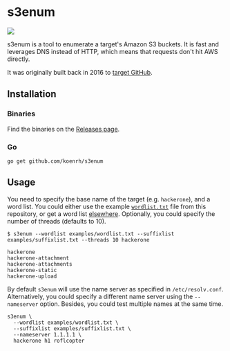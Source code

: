 # s3enum

![](https://github.com/koenrh/s3enum/workflows/build/badge.svg)

s3enum is a tool to enumerate a target's Amazon S3 buckets. It is fast and leverages
DNS instead of HTTP, which means that requests don't hit AWS directly.

It was originally built back in 2016 to [target GitHub](https://koen.io/2016/02/13/github-bug-bounty-hunting/).

## Installation

### Binaries

Find the binaries on the [Releases page](https://github.com/koenrh/s3enum/releases).

### Go

```console
go get github.com/koenrh/s3enum
```

## Usage

You need to specify the base name of the target (e.g. `hackerone`), and a word list.
You could either use the example [`wordlist.txt`](examples/wordlist.txt) file from
this repository, or get a word list [elsewhere](https://github.com/bitquark/dnspop/tree/master/results).
Optionally, you could specify the number of threads (defaults to 10).

```
$ s3enum --wordlist examples/wordlist.txt --suffixlist examples/suffixlist.txt --threads 10 hackerone

hackerone
hackerone-attachment
hackerone-attachments
hackerone-static
hackerone-upload
```

By default `s3enum` will use the name server as specified in `/etc/resolv.conf`.
Alternatively, you could specify a different name server using the `--nameserver`
option. Besides, you could test multiple names at the same time.

```
s3enum \
  --wordlist examples/wordlist.txt \
  --suffixlist examples/suffixlist.txt \
  --nameserver 1.1.1.1 \
  hackerone h1 roflcopter
```
